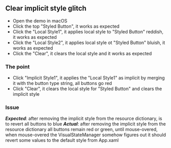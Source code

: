 ## Clear implicit style glitch
 - Open the demo in macOS
 - Click the top "Styled Button", it works as expected
 - Click the "Local Style1", it applies local style to "Styled Button" reddish, it works as expected
 - Click the "Local Style2", it applies local style ot "Styled Button" bluish, it works as expected
 - Click the "Clear", it clears the local style and it works as expected

### The point
 - Click "Implicit Style1", it applies the "Local Style1" as implicit by merging it with the button type string, all buttons go red
 - Click "Clear", it clears the local style for "Styled Button" and clears the implicit style

### Issue
***Expected***: after removing the implicit style from the resource dictionary, is to revert all buttons to blue
***Actual***: after removing the implicit style from the resource dictionary all buttons remain red or green, until mouse-overed, when mouse-overed the VisualStateManager somehow figures out it should revert some values to the default style from App.xaml
